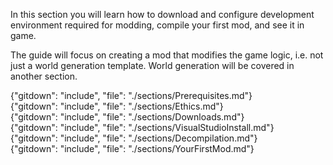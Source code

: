 In this section you will learn how to download and configure development environment required for modding, compile your first mod, and see it in game.

The guide will focus on creating a mod that modifies the game logic, i.e. not just a world generation template. World generation will be covered in another section.

<!-- toc 2 -->

{"gitdown": "include", "file": "./sections/Prerequisites.md"}  
{"gitdown": "include", "file": "./sections/Ethics.md"}  
{"gitdown": "include", "file": "./sections/Downloads.md"}  
{"gitdown": "include", "file": "./sections/VisualStudioInstall.md"}  
{"gitdown": "include", "file": "./sections/Decompilation.md"}  
{"gitdown": "include", "file": "./sections/YourFirstMod.md"}  
